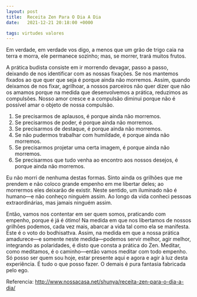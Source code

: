 ```yaml
---
layout: post
title:  Receita Zen Para O Dia A Dia
date:   2021-12-21 20:18:00 +0000

tags: virtudes valores
---
```


Em verdade, em verdade vos digo, a menos que um grão de trigo caia na terra e morra, ele permanece sozinho; mas, se morrer, trará muitos frutos.

A prática budista consiste em ir morrendo devagar, passo a passo, deixando de nos identificar com as nossas fixações. Se nos mantemos fixados ao que quer que seja é porque ainda não morremos. Assim, quando deixamos de nos fixar, agrilhoar, a nossos parceiros não quer dizer que não os amamos porque na medida que desenvolvemos a prática, reduzimos as compulsões. Nosso amor cresce e a compulsão diminui porque não é possível amar o objeto de nossa compulsão.

1. Se precisarmos de aplausos, é porque ainda não morremos.
1. Se precisarmos de poder, é porque ainda não morremos.
1. Se precisarmos de destaque, é porque ainda não morremos.
1. Se não pudermos trabalhar com humildade, é porque ainda não morremos.
1. Se precisarmos projetar uma certa imagem, é porque ainda não morremos.
1. Se precisarmos que tudo venha ao encontro aos nossos desejos, é porque ainda não morremos.

Eu não morri de nenhuma destas formas. Sinto ainda os grilhões que me prendem e não coloco grande empenho em me libertar deles; ao morrermos eles deixarão de existir. Neste sentido, um iluminado não é humano—e não conheço ninguém assim. Ao longo da vida conheci pessoas extraordinárias, mas jamais ninguém assim.

Então, vamos nos contentar em ser quem somos, praticando com empenho, porque é já é ótimo! Na medida em que nos libertamos de nossos grilhões podemos, cada vez mais, abarcar a vida tal como ela se manifesta. Este é o voto do bodhisattva. Assim, na medida em que a nossa prática amadurece—e somente neste medida—podemos servir melhor, agir melhor, integrando as polaridades, é disto que consta a prática do Zen. Meditar, como meditamos, é o caminho—então vamos meditar com todo empenho. Só posso ser quem sou hoje, estar presente aqui e agora e agir à luz desta experiência. É tudo o que posso fazer. O demais é pura fantasia fabricada pelo ego.

Referencia: <a href="http://www.nossacasa.net/shunya/receita-zen-para-o-dia-a-dia/" target="_blaank">http://www.nossacasa.net/shunya/receita-zen-para-o-dia-a-dia/</a>
